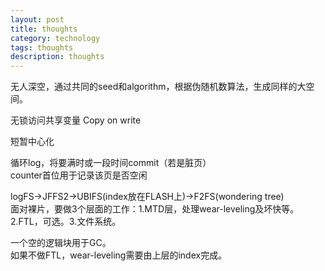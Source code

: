 ```yaml
---
layout: post
title: thoughts
category: technology
tags: thoughts
description: thoughts
---
```


无人深空，通过共同的seed和algorithm，根据伪随机数算法，生成同样的大空间。

无锁访问共享变量 Copy on write

短暂中心化

循环log，将要满时或一段时间commit（若是脏页）  
counter首位用于记录该页是否空闲

logFS->JFFS2->UBIFS(index放在FLASH上)->F2FS(wondering tree)  
面对裸片，要做3个层面的工作：1.MTD层，处理wear-leveling及坏快等。2.FTL，可选。3.文件系统。

一个空的逻辑块用于GC。  
如果不做FTL，wear-leveling需要由上层的index完成。
